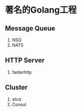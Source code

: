# 著名的Golang工程

## Message Queue
1. NSQ
2. NATS


## HTTP Server
1. fasterhttp

## Cluster
1. etcd
2. Consul
